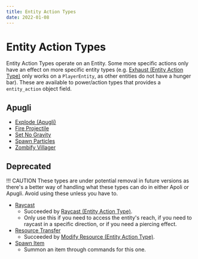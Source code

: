 ```yaml
---
title: Entity Action Types
date: 2022-01-08
---
```


# Entity Action Types

Entity Action Types operate on an Entity. Some more specific actions only have an effect on more specific entity types (e.g. [Exhaust (Entity Action Type)](https://origins.readthedocs.io/en/latest/types/entity_action_types/exhaust/) only works on a `PlayerEntity`, as other entities do not have a hunger bar). These are available to power/action types that provides a `entity_action` object field.

## Apugli
- [Explode (Apugli)](explode)
- [Fire Projectile](fire_projectile)
- [Set No Gravity](set_no_gravity)
- [Spawn Particles](spawn_particles)
- [Zombify Villager](zombify_villager)

## Deprecated

!!! CAUTION
    These types are under potential removal in future versions as there's a better way of handling what these types can do in either Apoli or Apugli. Avoid using these unless you have to.

- [Raycast](raycast)
    - Succeeded by [Raycast (Entity Action Type)](https://origins.readthedocs.io/en/latest/types/entity_action_types/raycast/).
    - Only use this if you need to access the entity's reach, if you need to raycast in a specific direction, or if you need a piercing effect.
- [Resource Transfer](resource_transfer) 
    - Succeeded by [Modify Resource (Entity Action Type)](https://origins.readthedocs.io/en/latest/types/entity_action_types/modify_resource/).
- [Spawn Item](spawn_item)
    - Summon an item through commands for this one.